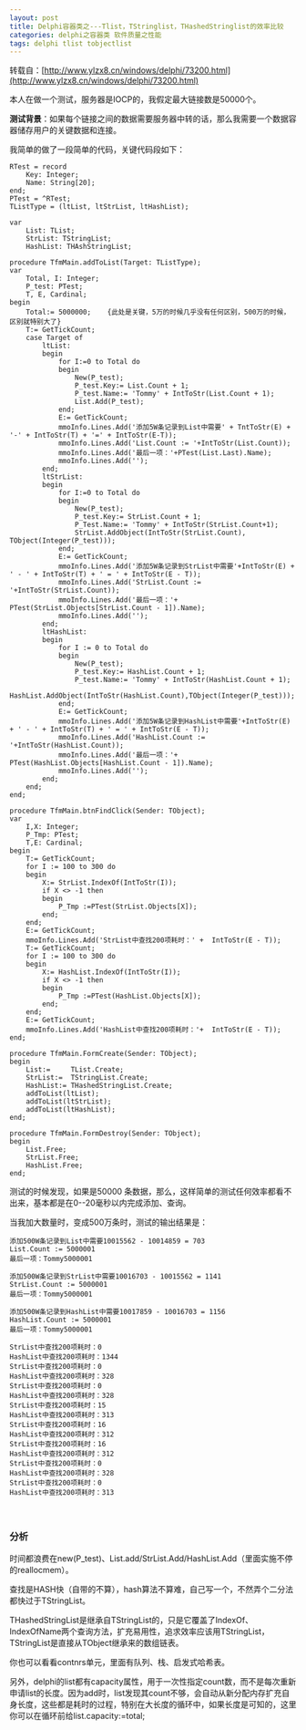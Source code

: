```yaml
---
layout: post
title: Delphi容器类之---Tlist，TStringlist，THashedStringlist的效率比较
categories: delphi之容器类 软件质量之性能
tags: delphi tlist tobjectlist 
---
```



转载自：[http://www.ylzx8.cn/windows/delphi/73200.html](http://www.ylzx8.cn/windows/delphi/73200.html)


本人在做一个测试，服务器是IOCP的，我假定最大链接数是50000个。

**测试背景**：如果每个链接之间的数据需要服务器中转的话，那么我需要一个数据容器储存用户的关键数据和连接。

我简单的做了一段简单的代码，关键代码段如下：

    RTest = record
        Key: Integer;
        Name: String[20];
    end;
    PTest = ^RTest;
    TListType = (ltList, ltStrList, ltHashList);
    
    var
        List: TList;
        StrList: TStringList;
        HashList: THAshStringList;
    
    procedure TfmMain.addToList(Target: TListType);
    var
        Total, I: Integer;
        P_test: PTest;
        T, E, Cardinal;
    begin
        Total:= 5000000;    {此处是关键，5万的时候几乎没有任何区别，500万的时候，区别就特别大了}
        T:= GetTickCount;
        case Target of
            ltList:
            begin
                for I:=0 to Total do
                begin
                    New(P_test);
                    P_test.Key:= List.Count + 1;
                    P_test.Name:= 'Tommy' + IntToStr(List.Count + 1);
                    List.Add(P_test);
                end;
                E:= GetTickCount;
                mmoInfo.Lines.Add('添加5W条记录到List中需要' + TntToStr(E) + '-' + IntToStr(T) + '=' + IntToStr(E-T));
                mmoInfo.Lines.Add('List.Count := '+IntToStr(List.Count));
                mmoInfo.Lines.Add('最后一项：'+PTest(List.Last).Name);
                mmoInfo.Lines.Add('');
            end;
            ltStrList:
            begin
                for I:=0 to Total do
                begin
                    New(P_test);
                    P_test.Key:= StrList.Count + 1;
                    P_Test.Name:= 'Tommy' + IntToStr(StrList.Count+1);
                    StrList.AddObject(IntToStr(StrList.Count), TObject(Integer(P_test)));
                end;
                E:= GetTickCount;
                mmoInfo.Lines.Add('添加5W条记录到StrList中需要'+IntToStr(E) + ' - ' + IntToStr(T) + ' = ' + IntToStr(E - T));
                mmoInfo.Lines.Add('StrList.Count := '+IntToStr(StrList.Count));
                mmoInfo.Lines.Add('最后一项：'+ PTest(StrList.Objects[StrList.Count - 1]).Name);
                mmoInfo.Lines.Add('');
            end;
            ltHashList:
            begin
                for I := 0 to Total do
                begin
                    New(P_test);
                    P_test.Key:= HashList.Count + 1;
                    P_test.Name:= 'Tommy' + IntToStr(HashList.Count + 1);
                    HashList.AddObject(IntToStr(HashList.Count),TObject(Integer(P_test)));
                end;
                E:= GetTickCount;
                mmoInfo.Lines.Add('添加5W条记录到HashList中需要'+IntToStr(E) + ' - ' + IntToStr(T) + ' = ' + IntToStr(E - T));
                mmoInfo.Lines.Add('HashList.Count := '+IntToStr(HashList.Count));
                mmoInfo.Lines.Add('最后一项：'+ PTest(HashList.Objects[HashList.Count - 1]).Name);
                mmoInfo.Lines.Add('');
            end;
        end;
    end;  
    
    procedure TfmMain.btnFindClick(Sender: TObject);
    var 
        I,X: Integer;
        P_Tmp: PTest;
        T,E: Cardinal;
    begin
        T:= GetTickCount;
        for I := 100 to 300 do
        begin
            X:= StrList.IndexOf(IntToStr(I));
            if X <> -1 then
            begin
                P_Tmp :=PTest(StrList.Objects[X]); 
            end;
        end;
        E:= GetTickCount;
        mmoInfo.Lines.Add('StrList中查找200项耗时：' +  IntToStr(E - T));
        T:= GetTickCount;
        for I := 100 to 300 do
        begin
            X:= HashList.IndexOf(IntToStr(I));
            if X <> -1 then
            begin
                P_Tmp :=PTest(HashList.Objects[X]);
            end;
        end;
        E:= GetTickCount;
        mmoInfo.Lines.Add('HashList中查找200项耗时：'+  IntToStr(E - T));
    end;
    
    procedure TfmMain.FormCreate(Sender: TObject);
    begin
        List:=     TList.Create;
        StrList:=  TStringList.Create;
        HashList:= THashedStringList.Create;
        addToList(ltList);
        addToList(ltStrList);
        addToList(ltHashList);
    end;
    
    procedure TfmMain.FormDestroy(Sender: TObject);
    begin
        List.Free;
        StrList.Free;
        HashList.Free;
    end;


测试的时候发现，如果是50000 条数据，那么，这样简单的测试任何效率都看不出来，基本都是在0--20毫秒以内完成添加、查询。

当我加大数量时，变成500万条时，测试的输出结果是：

    添加500W条记录到List中需要10015562 - 10014859 = 703
    List.Count := 5000001
    最后一项：Tommy5000001
    
    添加500W条记录到StrList中需要10016703 - 10015562 = 1141
    StrList.Count := 5000001
    最后一项：Tommy5000001
    
    添加500W条记录到HashList中需要10017859 - 10016703 = 1156
    HashList.Count := 5000001
    最后一项：Tommy5000001
    
    StrList中查找200项耗时：0
    HashList中查找200项耗时：1344
    StrList中查找200项耗时：0
    HashList中查找200项耗时：328
    StrList中查找200项耗时：0
    HashList中查找200项耗时：328
    StrList中查找200项耗时：15
    HashList中查找200项耗时：313
    StrList中查找200项耗时：16
    HashList中查找200项耗时：312
    StrList中查找200项耗时：16
    HashList中查找200项耗时：312
    StrList中查找200项耗时：0
    HashList中查找200项耗时：328
    StrList中查找200项耗时：0
    HashList中查找200项耗时：313

　　
### 分析

时间都浪费在new(P_test)、List.add/StrList.Add/HashList.Add（里面实施不停的reallocmem）。

查找是HASH快（自带的不算），hash算法不算难，自己写一个，不然弄个二分法都快过于TStringList。

THashedStringList是继承自TStringList的，只是它覆盖了IndexOf、IndexOfName两个查询方法，扩充易用性，追求效率应该用TStringList，TStringList是直接从TObject继承来的数组链表。

你也可以看看contnrs单元，里面有队列、栈、启发式哈希表。

另外，delphi的list都有capacity属性，用于一次性指定count数，而不是每次重新申请list的长度。因为add时，list发现其count不够，会自动从新分配内存扩充自身长度，这些都是耗时的过程，特别在大长度的循环中，如果长度是可知的，这里你可以在循环前给list.capacity:=total;